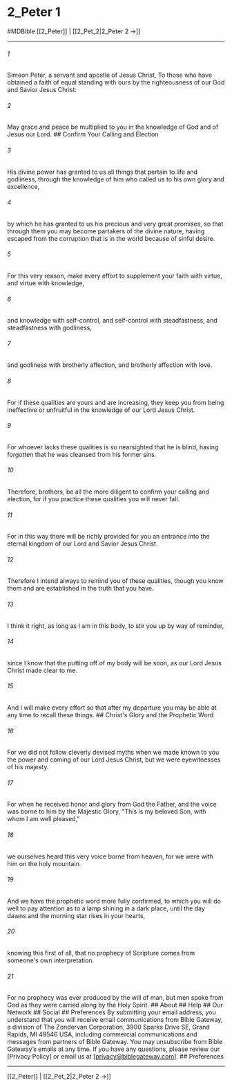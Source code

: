 # 2_Peter 1
#MDBible
[[2_Peter]] | [[2_Pet_2|2_Peter 2 →]]

***


###### 1 
Simeon Peter, a servant and apostle of Jesus Christ, To those who have obtained a faith of equal standing with ours by the righteousness of our God and Savior Jesus Christ: 

###### 2 
May grace and peace be multiplied to you in the knowledge of God and of Jesus our Lord. ## Confirm Your Calling and Election 

###### 3 
His divine power has granted to us all things that pertain to life and godliness, through the knowledge of him who called us to his own glory and excellence, 

###### 4 
by which he has granted to us his precious and very great promises, so that through them you may become partakers of the divine nature, having escaped from the corruption that is in the world because of sinful desire. 

###### 5 
For this very reason, make every effort to supplement your faith with virtue, and virtue with knowledge, 

###### 6 
and knowledge with self-control, and self-control with steadfastness, and steadfastness with godliness, 

###### 7 
and godliness with brotherly affection, and brotherly affection with love. 

###### 8 
For if these qualities are yours and are increasing, they keep you from being ineffective or unfruitful in the knowledge of our Lord Jesus Christ. 

###### 9 
For whoever lacks these qualities is so nearsighted that he is blind, having forgotten that he was cleansed from his former sins. 

###### 10 
Therefore, brothers, be all the more diligent to confirm your calling and election, for if you practice these qualities you will never fall. 

###### 11 
For in this way there will be richly provided for you an entrance into the eternal kingdom of our Lord and Savior Jesus Christ. 

###### 12 
Therefore I intend always to remind you of these qualities, though you know them and are established in the truth that you have. 

###### 13 
I think it right, as long as I am in this body, to stir you up by way of reminder, 

###### 14 
since I know that the putting off of my body will be soon, as our Lord Jesus Christ made clear to me. 

###### 15 
And I will make every effort so that after my departure you may be able at any time to recall these things. ## Christ's Glory and the Prophetic Word 

###### 16 
For we did not follow cleverly devised myths when we made known to you the power and coming of our Lord Jesus Christ, but we were eyewitnesses of his majesty. 

###### 17 
For when he received honor and glory from God the Father, and the voice was borne to him by the Majestic Glory, "This is my beloved Son, with whom I am well pleased," 

###### 18 
we ourselves heard this very voice borne from heaven, for we were with him on the holy mountain. 

###### 19 
And we have the prophetic word more fully confirmed, to which you will do well to pay attention as to a lamp shining in a dark place, until the day dawns and the morning star rises in your hearts, 

###### 20 
knowing this first of all, that no prophecy of Scripture comes from someone's own interpretation. 

###### 21 
For no prophecy was ever produced by the will of man, but men spoke from God as they were carried along by the Holy Spirit. ## About ## Help ## Our Network ## Social ## Preferences By submitting your email address, you understand that you will receive email communications from Bible Gateway, a division of The Zondervan Corporation, 3900 Sparks Drive SE, Grand Rapids, MI 49546 USA, including commercial communications and messages from partners of Bible Gateway. You may unsubscribe from Bible Gateway&rsquo;s emails at any time. If you have any questions, please review our [Privacy Policy] or email us at [privacy@biblegateway.com]. ## Preferences

***

[[2_Peter]] | [[2_Pet_2|2_Peter 2 →]]
